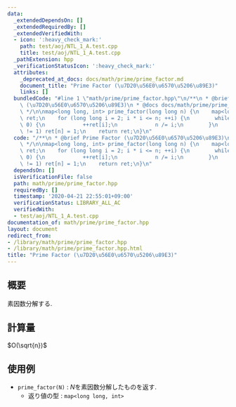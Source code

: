 ```yaml
---
data:
  _extendedDependsOn: []
  _extendedRequiredBy: []
  _extendedVerifiedWith:
  - icon: ':heavy_check_mark:'
    path: test/aoj/NTL_1_A.test.cpp
    title: test/aoj/NTL_1_A.test.cpp
  _pathExtension: hpp
  _verificationStatusIcon: ':heavy_check_mark:'
  attributes:
    _deprecated_at_docs: docs/math/prime/prime_factor.md
    document_title: "Prime Factor (\u7D20\u56E0\u6570\u5206\u89E3)"
    links: []
  bundledCode: "#line 1 \"math/prime/prime_factor.hpp\"\n/**\n * @brief Prime Factor\
    \ (\u7D20\u56E0\u6570\u5206\u89E3)\n * @docs docs/math/prime/prime_factor.md\n\
    \ */\n\nmap<long long, int> prime_factor(long long n) {\n    map<long long, int>\
    \ ret;\n    for (long long i = 2; i * i <= n; ++i) {\n        while (n % i ==\
    \ 0) {\n            ++ret[i];\n            n /= i;\n        }\n    }\n    if (n\
    \ != 1) ret[n] = 1;\n    return ret;\n}\n"
  code: "/**\n * @brief Prime Factor (\u7D20\u56E0\u6570\u5206\u89E3)\n * @docs docs/math/prime/prime_factor.md\n\
    \ */\n\nmap<long long, int> prime_factor(long long n) {\n    map<long long, int>\
    \ ret;\n    for (long long i = 2; i * i <= n; ++i) {\n        while (n % i ==\
    \ 0) {\n            ++ret[i];\n            n /= i;\n        }\n    }\n    if (n\
    \ != 1) ret[n] = 1;\n    return ret;\n}\n"
  dependsOn: []
  isVerificationFile: false
  path: math/prime/prime_factor.hpp
  requiredBy: []
  timestamp: '2020-04-21 22:55:01+09:00'
  verificationStatus: LIBRARY_ALL_AC
  verifiedWith:
  - test/aoj/NTL_1_A.test.cpp
documentation_of: math/prime/prime_factor.hpp
layout: document
redirect_from:
- /library/math/prime/prime_factor.hpp
- /library/math/prime/prime_factor.hpp.html
title: "Prime Factor (\u7D20\u56E0\u6570\u5206\u89E3)"
---
```

## 概要

素因数分解する.

## 計算量

$O(\sqrt{n})$

## 使用例

* `prime_factor(N)` : $N$を素因数分解したものを返す.
  * 返り値の型 : `map<long long, int>`
